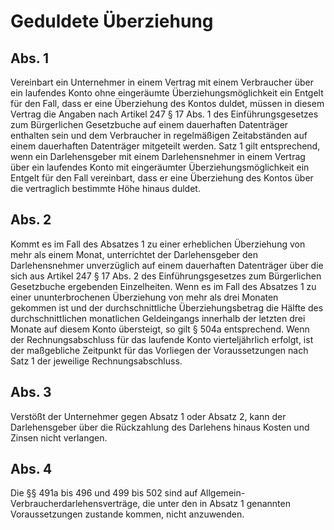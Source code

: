 # Geduldete Überziehung



## Abs. 1

 Vereinbart ein Unternehmer in einem Vertrag mit einem Verbraucher über ein laufendes Konto ohne eingeräumte Überziehungsmöglichkeit ein Entgelt für den Fall, dass er eine Überziehung des Kontos duldet, müssen in diesem Vertrag die Angaben nach Artikel 247 § 17 Abs. 1 des Einführungsgesetzes zum Bürgerlichen Gesetzbuche auf einem dauerhaften Datenträger enthalten sein und dem Verbraucher in regelmäßigen Zeitabständen auf einem dauerhaften Datenträger mitgeteilt werden. Satz 1 gilt entsprechend, wenn ein Darlehensgeber mit einem Darlehensnehmer in einem Vertrag über ein laufendes Konto mit eingeräumter Überziehungsmöglichkeit ein Entgelt für den Fall vereinbart, dass er eine Überziehung des Kontos über die vertraglich bestimmte Höhe hinaus duldet.

## Abs. 2

 Kommt es im Fall des Absatzes 1 zu einer erheblichen Überziehung von mehr als einem Monat, unterrichtet der Darlehensgeber den Darlehensnehmer unverzüglich auf einem dauerhaften Datenträger über die sich aus Artikel 247 § 17 Abs. 2 des Einführungsgesetzes zum Bürgerlichen Gesetzbuche ergebenden Einzelheiten. Wenn es im Fall des Absatzes 1 zu einer ununterbrochenen Überziehung von mehr als drei Monaten gekommen ist und der durchschnittliche Überziehungsbetrag die Hälfte des durchschnittlichen monatlichen Geldeingangs innerhalb der letzten drei Monate auf diesem Konto übersteigt, so gilt § 504a entsprechend. Wenn der Rechnungsabschluss für das laufende Konto vierteljährlich erfolgt, ist der maßgebliche Zeitpunkt für das Vorliegen der Voraussetzungen nach Satz 1 der jeweilige Rechnungsabschluss.

## Abs. 3

 Verstößt der Unternehmer gegen Absatz 1 oder Absatz 2, kann der Darlehensgeber über die Rückzahlung des Darlehens hinaus Kosten und Zinsen nicht verlangen.

## Abs. 4

 Die §§ 491a bis 496 und 499 bis 502 sind auf Allgemein-Verbraucherdarlehensverträge, die unter den in Absatz 1 genannten Voraussetzungen zustande kommen, nicht anzuwenden. 

